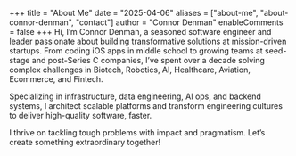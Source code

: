 +++
title = "About Me"
date = "2025-04-06"
aliases = ["about-me", "about-connor-denman", "contact"]
author = "Connor Denman"
enableComments = false
+++
Hi, I’m Connor Denman, a seasoned software engineer and leader passionate about building transformative solutions at mission-driven startups. From coding iOS apps in middle school to growing teams at seed-stage and post-Series C companies, I’ve spent over a decade solving complex challenges in Biotech, Robotics, AI, Healthcare, Aviation, Ecommerce, and Fintech.

Specializing in infrastructure, data engineering, AI ops, and backend systems, I architect scalable platforms and transform engineering cultures to deliver high-quality software, faster.

I thrive on tackling tough problems with impact and pragmatism. Let’s create something extraordinary together!
